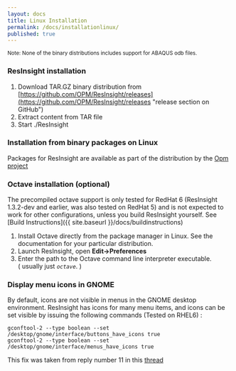```yaml
---
layout: docs
title: Linux Installation
permalink: /docs/installationlinux/
published: true
---
```


<small>Note: None of the binary distributions includes support for ABAQUS odb files.</small>


### ResInsight installation

1. Download TAR.GZ binary distribution from [https://github.com/OPM/ResInsight/releases](https://github.com/OPM/ResInsight/releases "release section on GitHub")
2. Extract content from TAR file
3. Start ./ResInsight

### Installation from binary packages on Linux
 Packages for ResInsight are available as part of the distribution by the [Opm project](http://opm-project.org/?page_id=36)

### Octave installation (optional)
The precompiled octave support is only tested for RedHat 6 (ResInsight 1.3.2-dev and earlier, was also tested on RedHat 5) and is not expected to work for other configurations, unless you build ResInsight yourself. See [Build Instructions]({{ site.baseurl }}/docs/buildinstructions)

1. Install Octave directly from the package manager in Linux. See the documentation for your particular distribution. 
2. Launch ResInsight, open **Edit->Preferences** 
3. Enter the path to the Octave command line interpreter executable.  
  ( usually just _`octave`_. )

### Display menu icons in GNOME
By default, icons are not visible in menus in the GNOME desktop environment. ResInsight has icons for many menu items, and icons can be set visible by issuing the following commands (Tested on RHEL6) :

```
gconftool-2 --type boolean --set /desktop/gnome/interface/buttons_have_icons true
gconftool-2 --type boolean --set /desktop/gnome/interface/menus_have_icons true
```

This fix was taken from reply number 11 in this [thread](https://bbs.archlinux.org/viewtopic.php?id=117414)


